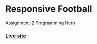 # Responsive Football
Assignment-2 Programming Hero

### [Live site](https://iamhasibulhasan.github.io/responsive-football/index.html)